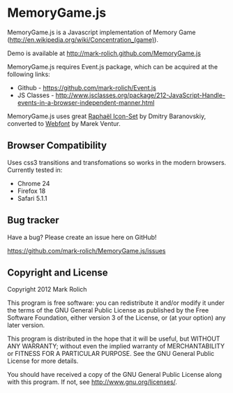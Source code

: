 MemoryGame.js
=================

MemoryGame.js is a Javascript implementation of Memory Game (http://en.wikipedia.org/wiki/Concentration_(game)).

Demo is available at http://mark-rolich.github.com/MemoryGame.js

MemoryGame.js requires Event.js package, which can be acquired at the following links:

* Github - https://github.com/mark-rolich/Event.js
* JS Classes - http://www.jsclasses.org/package/212-JavaScript-Handle-events-in-a-browser-independent-manner.html

MemoryGame.js uses great [Raphaël Icon-Set](http://raphaeljs.com/icons/) by Dmitry Baranovskiy,
converted to [Webfont](http://icons.marekventur.de/) by Marek Ventur.

Browser Compatibility
--------------------

Uses css3 transitions and transfomations so works in the modern browsers.
Currently tested in:

* Chrome 24
* Firefox 18
* Safari 5.1.1

Bug tracker
-----------

Have a bug? Please create an issue here on GitHub!

https://github.com/mark-rolich/MemoryGame.js/issues

Copyright and License
---------------------

Copyright 2012 Mark Rolich

This program is free software: you can redistribute it and/or modify
it under the terms of the GNU General Public License as published by
the Free Software Foundation, either version 3 of the License, or
(at your option) any later version.

This program is distributed in the hope that it will be useful,
but WITHOUT ANY WARRANTY; without even the implied warranty of
MERCHANTABILITY or FITNESS FOR A PARTICULAR PURPOSE.  See the
GNU General Public License for more details.

You should have received a copy of the GNU General Public License
along with this program.  If not, see <http://www.gnu.org/licenses/>.